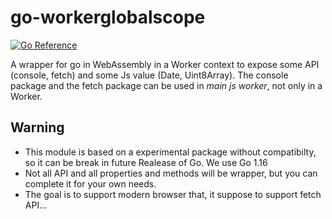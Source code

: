 # go-workerglobalscope

[![Go Reference](https://pkg.go.dev/badge/github.com/HuguesGuilleus/go-workerglobalscope.svg)](https://pkg.go.dev/github.com/HuguesGuilleus/go-workerglobalscope)

A wrapper for go in WebAssembly in a Worker context to expose some API (console, fetch) and some Js value (Date, Uint8Array). The console package and the fetch package can be used in *main js worker*, not only in a Worker.

## Warning

- This module is based on a experimental package without compatibilty, so it can be break in future Realease of Go. We use Go 1.16
- Not all API and all properties and methods will be wrapper, but you can complete it for your own needs.
- The goal is to support modern browser that, it suppose to support fetch API...
